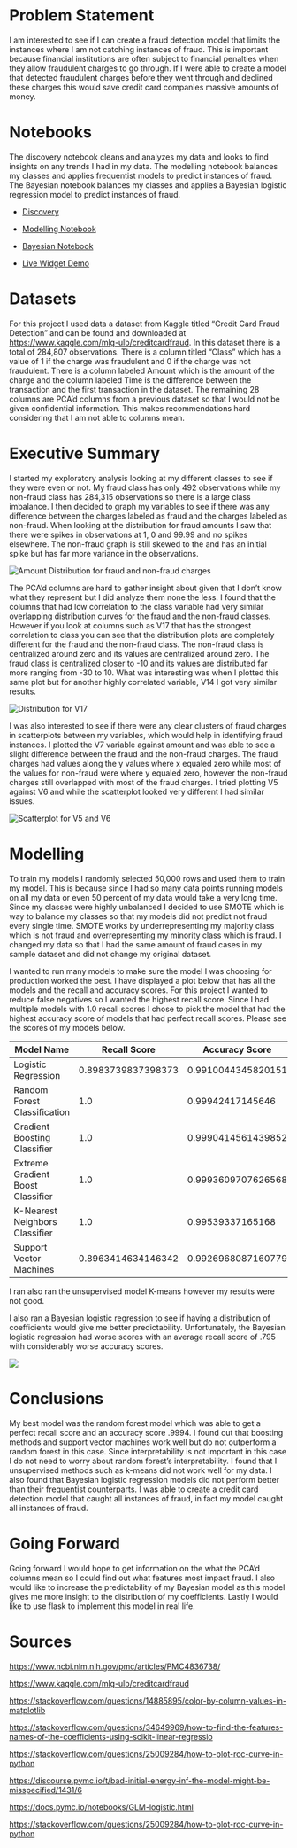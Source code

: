 # Problem Statement

I am interested to see if I can create a fraud detection model that limits the instances where I am not catching instances of fraud. This is important because financial institutions are often subject to financial penalties when they allow fraudulent charges to go through. If I were able to create a model that detected fraudulent charges before they went through and declined these charges this would save credit card companies massive amounts of money.

# Notebooks

The discovery notebook cleans and analyzes my data and looks to find insights on any trends I had in my data. The modelling notebook balances my classes and applies frequentist models to predict instances of fraud. The Bayesian notebook balances my classes and applies a Bayesian logistic regression model to predict instances of fraud.

- [Discovery](./discovery.ipynb)

- [Modelling Notebook](./modelling_notebook.ipynb)

- [Bayesian Notebook](./pymc_notebook.ipynb)

- [Live Widget Demo](./credit_risk_widget.ipynb)

# Datasets

For this project I used data a dataset from Kaggle titled “Credit Card Fraud Detection” and can be found and downloaded at https://www.kaggle.com/mlg-ulb/creditcardfraud. In this dataset there is a total of 284,807 observations. There is a column titled “Class” which has a value of 1 if the charge was fraudulent and 0 if the charge was not fraudulent. There is a column labeled Amount which is the amount of the charge and the column labeled Time is the difference between the transaction and the first transaction in the dataset. The remaining 28 columns are PCA’d columns from a previous dataset so that I would not be given confidential information. This makes recommendations hard considering that I am not able to columns mean.  


# Executive Summary

I started my exploratory analysis looking at my different classes to see if they were even or not. My fraud class has only 492 observations while my non-fraud class has 284,315 observations so there is a large class imbalance. I then decided to graph my variables to see if there was any difference between the charges labeled as fraud and the charges labeled as non-fraud. When looking at the distribution for fraud amounts I saw that there were spikes in observations at 1, 0 and 99.99 and no spikes elsewhere. The non-fraud graph is still skewed to the and has an initial spike but has far more variance in the observations.

![Amount Distribution for fraud and non-fraud charges](plots/amount.png)

The PCA’d columns are hard to gather insight about given that I don’t know what they represent but I did analyze them none the less. I found that the columns that had low correlation to the class variable had very similar overlapping distribution curves for the fraud and the non-fraud classes. However if you look at columns such as V17 that has the strongest correlation to class you can see that the distribution plots are completely different for the fraud and the non-fraud class. The non-fraud class is centralized around zero and its values are centralized around zero. The fraud class is centralized closer to -10 and its values are distributed far more ranging from -30 to 10. What was interesting was when I plotted this same plot but for another highly correlated variable, V14 I got very similar results.

![Distribution for V17](plots/V17.png)

I was also interested to see if there were any clear clusters of fraud charges in scatterplots between my variables, which would help in identifying fraud instances. I plotted the V7 variable against amount and was able to see a slight difference between the fraud and the non-fraud charges. The fraud charges had values along the y values where x equaled zero while most of the values for non-fraud were where y equaled zero, however the non-fraud charges still overlapped with most of the fraud charges. I tried plotting V5 against V6 and while the scatterplot looked very different I had similar issues. 

![Scatterplot for V5 and V6](plots/V5_V6.png)

# Modelling

To train my models I randomly selected 50,000 rows and used them to train my model. This is because since I had so many data points running models on all my data or even 50 percent of my data would take a very long time. Since my classes were highly unbalanced I decided to use SMOTE which is way to balance my classes so that my models did not predict not fraud every single time. SMOTE works by underrepresenting my majority class which is not fraud and overrepresenting my minority class which is fraud. I changed my data so that I had the same amount of fraud cases in my sample dataset and did not change my original dataset.

I wanted to run many models to make sure the model I was choosing for production worked the best. I have displayed a plot below that has all the models and the recall and accuracy scores. For this project I wanted to reduce false negatives so I wanted the highest recall score. Since I had multiple models with 1.0 recall scores I chose to pick the model that had the highest accuracy score of models that had perfect recall scores. Please see the scores of my models below.

|Model Name|Recall Score|Accuracy Score|F1 Score|
|---|---|---|---|
|Logistic Regression|0.8983739837398373|0.9910044345820151|0.2565293093441671|
|Random Forest Classification|1.0|0.99942417145646|0.8571428571428571|
|Gradient Boosting Classifier|1.0|0.9990414561439852|0.7828162291169452|
|Extreme Gradient Boost Classifier|1.0|0.9993609707626568|0.8439108061749571|
|K-Nearest Neighbors Classifier|1.0|0.99539337165168|0.42857142857142855|
|Support Vector Machines|0.8963414634146342|0.9926968087160779|0.29777177582714387|

I ran also ran the unsupervised model K-means however my results were not good.

I also ran a Bayesian logistic regression to see if having a distribution of coefficients would give me better predictability. Unfortunately, the Bayesian logistic regression had worse scores with an average recall score of .795 with considerably worse accuracy scores.

![](plots/pymc_dist.png)

# Conclusions

My best model was the random forest model which was able to get a perfect recall score and an accuracy score .9994. I found out that boosting methods and support vector machines work well but do not outperform a random forest in this case. Since interpretability is not important in this case I do not need to worry about random forest’s interpretability. I found that I unsupervised methods such as k-means did not work well for my data. I also found that Bayesian logistic regression models did not perform better than their frequentist counterparts. I was able to create a credit card detection model that caught all instances of fraud, in fact my model caught all instances of fraud.

# Going Forward  
Going forward I would hope to get information on the what the PCA’d columns mean so I could find out what features most impact fraud. I also would like to increase the predictability of my Bayesian model as this model gives me more insight to the distribution of my coefficients. Lastly I would like to use flask to implement this model in real life.

# Sources

https://www.ncbi.nlm.nih.gov/pmc/articles/PMC4836738/

https://www.kaggle.com/mlg-ulb/creditcardfraud

https://stackoverflow.com/questions/14885895/color-by-column-values-in-matplotlib

https://stackoverflow.com/questions/34649969/how-to-find-the-features-names-of-the-coefficients-using-scikit-linear-regressio

https://stackoverflow.com/questions/25009284/how-to-plot-roc-curve-in-python

https://discourse.pymc.io/t/bad-initial-energy-inf-the-model-might-be-misspecified/1431/6

https://docs.pymc.io/notebooks/GLM-logistic.html

https://stackoverflow.com/questions/25009284/how-to-plot-roc-curve-in-python
